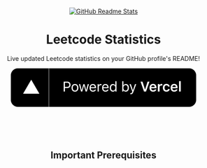 <p align="center" dir="auto">
 <a target="_blank" rel="noopener noreferrer nofollow" href="https://camo.githubusercontent.com/5ed5810247a4af3a8a9992314473ffbcebe4d8a62530d7f66d992a384b3ab2de/68747470733a2f2f7265732e636c6f7564696e6172792e636f6d2f616e7572616768617a72612f696d6167652f75706c6f61642f76313539343930383234322f6c6f676f5f636373776d652e737667"><img width="100px" src="https://camo.githubusercontent.com/5ed5810247a4af3a8a9992314473ffbcebe4d8a62530d7f66d992a384b3ab2de/68747470733a2f2f7265732e636c6f7564696e6172792e636f6d2f616e7572616768617a72612f696d6167652f75706c6f61642f76313539343930383234322f6c6f676f5f636373776d652e737667" align="middle" alt="GitHub Readme Stats" data-canonical-src="https://res.cloudinary.com/anuraghazra/image/upload/v1594908242/logo_ccswme.svg" style="max-width: 100%;"></a>
 </p>
 
<h1 align="center" tabindex="-1" class="heading-element" dir="auto">Leetcode Statistics</h1>
<p align="center" dir="auto">Live updated Leetcode statistics on your GitHub profile's README!</p>

<p align="center" dir="auto>
  
  [![Powered by Vercel](https://raw.githubusercontent.com/abumalick/powered-by-vercel/master/powered-by-vercel.svg)](https://vercel.com?utm_source=powered-by-vercel)
  
</p>
<br>
<br>
<br>

<h2 align="center" tabindex="-1" class="heading-element" dir="auto">Important Prerequisites</h2>
